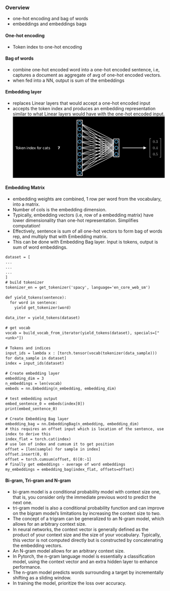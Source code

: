 ### Overview
- one-hot encoding and bag of words
- embeddings and embeddings bags

#### One-hot encoding
- Token index to one-hot encoding

#### Bag of words
- combine one-hot encoded word into a one-hot encoded sentence, i.e, captures a document as aggregate of avg of one-hot encoded vectors.
- when fed into a NN, output is sum of the embeddings

#### Embedding layer
- replaces Linear layers that would accept a one-hot encoded input
- accepts the token index and produces an embedding representation similar to what Linear layers would have with the one-hot encoded input.
![Embedding Matrix Example](./imgs/embedding_matrix.png)

#### Embedding Matrix
- embedding weights are combined, 1 row per word from the vocabulary, into a matrix.
- Number of cols is the embedding dimension.
- Typically, embedding vectors (i.e, row of a embedding matrix) have lower dimensionality than one-hot representation. Simplifies computation!
- Effectively, sentence is sum of all one-hot vectors to form bag of words rep, and multiply that with Embedding matrix.
- This can be done with Embedding Bag layer. Input is tokens, output is sum of word embeddings.

```
dataset = [
...
...
...
]
# build tokenizer
tokenizer_en = get_tokenizer('spacy', language='en_core_web_sm')

def yield_tokens(sentence):
  for word in sentence:
    yield get_tokenizer(word)

data_iter = yield_tokens(dataset)

# get vocab
vocab = build_vocab_from_iterator(yield_tokens(dataset), specials=["<unk>"])

# Tokens and indices
input_ids = lambda x : [torch.tensor(vocab(tokenizer(data_sample))) for data_sample in dataset]
index = input_ids(dataset)

# Create embedding layer
embedding_dim = 3
n_embeddings = len(vocab)
embeds = nn.Embedding(n_embedding, embedding_dim)

# test embedding output
embed_sentence_0 = embeds(index[0])
print(embed_sentence_0)

# Create Embedding Bag layer
embedding_bag = nn.EmbeddingBag(n_embedding, embedding_dim)
# this requires an offset input which is location of the sentence, use index to derive this
index_flat = torch.cat(index)
# use len of index and cumsum it to get position
offset = [len(sample) for sample in index]
offset.insert(0, 0)
offset = torch.cumsum(offset, 0)[0:-1]
# finally get embeddings - average of word embeddings
my_embeddings = embedding_bag(index_flat, offsets=offset)
```

#### Bi-gram, Tri-gram and N-gram
- bi-gram model is a conditional probability model with context size one, that is, you consider only the immediate previous word to predict the next one.
- tri-gram model is also a conditional probability function and can improve on the bigram model’s limitations by increasing the context size to two.
- The concept of a trigram can be generalized to an N-gram model, which allows for an arbitrary context size.
- In neural networks, the context vector is generally defined as the product of your context size and the size of your vocabulary. Typically, this vector is not computed directly but is constructed by concatenating the embedding vectors.
- An N-gram model allows for an arbitrary context size.
- In Pytorch, the n-gram language model is essentially a classification model, using the context vector and an extra hidden layer to enhance performance.
- The n-gram model predicts words surrounding a target by incrementally shifting as a sliding window.
- In training the model, prioritize the loss over accuracy.
